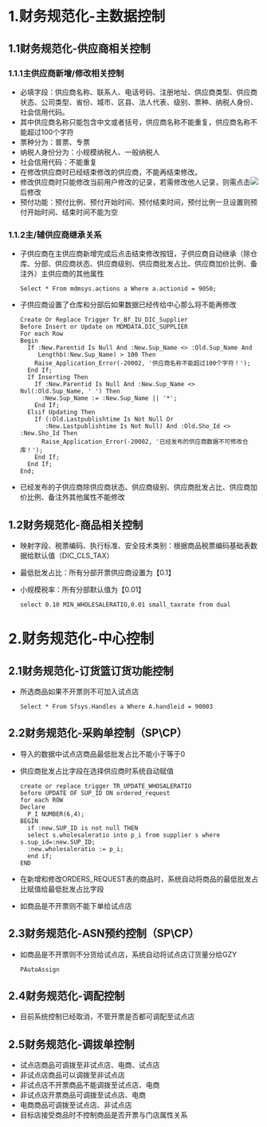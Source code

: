 # 1.财务规范化-主数据控制

## 1.1财务规范化-供应商相关控制

### 1.1.1主供应商新增/修改相关控制

-  必填字段：供应商名称、联系人、电话号码、注册地址、供应商类型、供应商状态、公司类型、省份、城市、区县、法人代表、级别、票种、纳税人身份、社会信用代码。
-  其中供应商名称只能包含中文或者括号，供应商名称不能重复，供应商名称不能超过100个字符
-  票种分为：普票、专票
-  纳税人身份分为：小规模纳税人、一般纳税人
-  社会信用代码：不能重复
-  在修改供应商时已经结束修改的供应商，不能再结束修改。
-  修改供应商时只能修改当前用户修改的记录，若需修改他人记录，则需点击![](E:\picture\003.png)后修改
-  预付功能：预付比例、预付开始时间、预付结束时间，预付比例一旦设置则预付开始时间、结束时间不能为空

### 1.1.2主/辅供应商继承关系

- 子供应商在主供应商新增完成后点击结束修改按钮，子供应商自动继承（除仓库、分部、供应商状态、供应商级别、供应商批发占比、供应商加价比例、备注外）主供应商的其他属性

  ```
  Select * From mdmsys.actions a Where a.actionid = 9050;
  ```

- 子供应商设置了仓库和分部后如果数据已经传给中心那么将不能再修改

  ```
  Create Or Replace Trigger Tr_Bf_IU_DIC_Supplier
  Before Insert or Update on MDMDATA.DIC_SUPPLIER
  For each Row
  Begin
    If :New.Parentid Is Null And :New.Sup_Name <> :Old.Sup_Name And
       Lengthb(:New.Sup_Name) > 100 Then
      Raise_Application_Error(-20002, '供应商名称不能超过100个字符！');
    End If;
    If Inserting Then
      If :New.Parentid Is Null And :New.Sup_Name <> Nvl(:Old.Sup_Name, ' ') Then
        :New.Sup_Name := :New.Sup_Name || '*';
      End If;
    Elsif Updating Then
      If (:Old.Lastpublishtime Is Not Null Or
         :New.Lastpublishtime Is Not Null) And :Old.Sho_Id <> :New.Sho_Id Then
        Raise_Application_Error(-20002, '已经发布的供应商数据不可修改仓库！');
      End If;
    End If;
  End;
  ```

  

-  已经发布的子供应商除供应商状态、供应商级别、供应商批发占比、供应商加价比例、备注外其他属性不能修改

## 1.2财务规范化-商品相关控制

- 映射字段、税票编码、执行标准、安全技术类别：根据商品税票编码基础表数据给默认值（DIC_CLS_TAX）

- 最低批发占比：所有分部开票供应商设置为【0.1】

- 小规模税率：所有分部默认值为【0.01】

  ```
  select 0.10 MIN_WHOLESALERATIO,0.01 small_taxrate from dual
  ```

  

# 2.财务规范化-中心控制

## 2.1财务规范化-订货篮订货功能控制

- 所选商品如果不开票则不可加入试点店

  ```
  Select * From Sfsys.Handles a Where A.handleid = 90003
  ```

  

## 2.2财务规范化-采购单控制（SP\CP）

- 导入的数据中试点店商品最低批发占比不能小于等于0

- 供应商批发占比字段在选择供应商时系统自动赋值

  ```
  create or replace trigger TR_UPDATE_WHOSALERATIO
  before UPDATE OF SUP_ID ON ordered_request
  for each ROW
  Declare
    P_I NUMBER(6,4);
  BEGIN
    if :new.SUP_ID is not null THEN
    select s.wholesaleratio into p_i from supplier s where s.sup_id=:new.SUP_ID;
    :new.wholesaleratio := p_i;
    end if;
  END
  ```

- 在新增和修改ORDERS_REQUEST表的商品时，系统自动将商品的最低批发占比赋值给最低批发占比字段

- 如商品是不开票则不能下单给试点店

## 2.3财务规范化-ASN预约控制（SP\CP）

- 如商品是不开票则不分货给试点店，系统自动将试点店订货量分给GZY

  ```
  PAutoAssign
  ```

## 2.4财务规范化-调配控制

- 目前系统控制已经取消，不管开票是否都可调配至试点店


## 2.5财务规范化-调拨单控制

- 试点店商品可调拨至非试点店、电商、试点店
- 非试点店商品可以调拨至非试点店
- 非试点店不开票商品不能调拨至试点店、电商
- 非试点店开票商品可调拨至试点店、电商
- 电商商品可调拨至试点店、非试点店
- 目标店接受商品时不控制商品是否开票与门店属性关系




